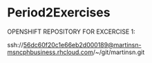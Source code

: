 # Period2Exercises

OPENSHIFT REPOSITORY FOR EXCERCISE 1:

ssh://56dc60f20c1e66eb2d000189@martinsn-msncphbusiness.rhcloud.com/~/git/martinsn.git

